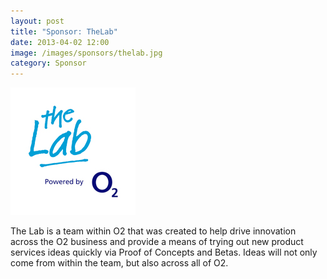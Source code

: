```yaml
---
layout: post
title: "Sponsor: TheLab"
date: 2013-04-02 12:00
image: /images/sponsors/thelab.jpg
category: Sponsor
---
```


![TheLab](/images/sponsors/thelab.jpg)

The Lab is a team within O2 that was created to help drive innovation across the O2 business and provide a means of trying out new product services ideas quickly via Proof of Concepts and Betas. Ideas will not only come from within the team, but also across all of O2.